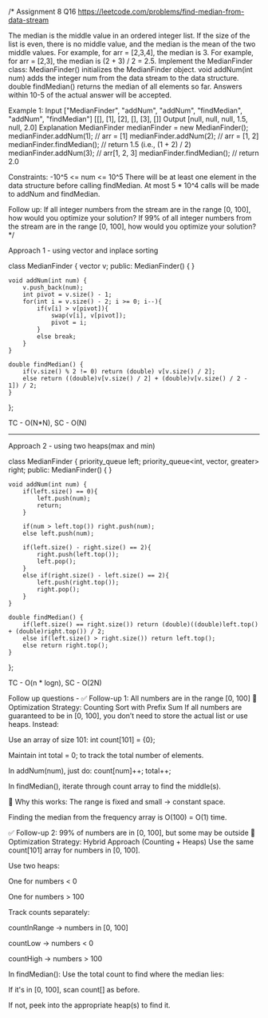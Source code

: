 /*
Assignment 8 Q16
https://leetcode.com/problems/find-median-from-data-stream

The median is the middle value in an ordered integer list. If the size of the list is even, there is no middle value, and the median is the mean of the two middle values.
For example, for arr = [2,3,4], the median is 3.
For example, for arr = [2,3], the median is (2 + 3) / 2 = 2.5.
Implement the MedianFinder class:
MedianFinder() initializes the MedianFinder object.
void addNum(int num) adds the integer num from the data stream to the data structure.
double findMedian() returns the median of all elements so far. Answers within 10-5 of the actual answer will be accepted.
 
Example 1:
Input
["MedianFinder", "addNum", "addNum", "findMedian", "addNum", "findMedian"]
[[], [1], [2], [], [3], []]
Output
[null, null, null, 1.5, null, 2.0]
Explanation
MedianFinder medianFinder = new MedianFinder();
medianFinder.addNum(1);    // arr = [1]
medianFinder.addNum(2);    // arr = [1, 2]
medianFinder.findMedian(); // return 1.5 (i.e., (1 + 2) / 2)
medianFinder.addNum(3);    // arr[1, 2, 3]
medianFinder.findMedian(); // return 2.0
 
Constraints:
-10^5 <= num <= 10^5
There will be at least one element in the data structure before calling findMedian.
At most 5 * 10^4 calls will be made to addNum and findMedian.

Follow up:
If all integer numbers from the stream are in the range [0, 100], how would you optimize your solution?
If 99% of all integer numbers from the stream are in the range [0, 100], how would you optimize your solution?
*/

Approach 1 - using vector and inplace sorting

class MedianFinder {
    vector<int> v;
public:
    MedianFinder() {
    }
    
    void addNum(int num) {
        v.push_back(num);
        int pivot = v.size() - 1;
        for(int i = v.size() - 2; i >= 0; i--){
            if(v[i] > v[pivot]){
                swap(v[i], v[pivot]);
                pivot = i;
            }
            else break;
        }
    }
    
    double findMedian() {
        if(v.size() % 2 != 0) return (double) v[v.size() / 2];
        else return ((double)v[v.size() / 2] + (double)v[v.size() / 2 - 1]) / 2;
    }
};

TC - O(N*N), SC - O(N)

--------------------------------------------------------------------------------------------------------------------------------------------

Approach 2 - using two heaps(max and min)

class MedianFinder {
    priority_queue<int> left;
    priority_queue<int, vector<int>, greater<int>> right;
public:
    MedianFinder() {
    }
    
    void addNum(int num) {
        if(left.size() == 0){
            left.push(num);
            return;
        }

        if(num > left.top()) right.push(num);
        else left.push(num);

        if(left.size() - right.size() == 2){
            right.push(left.top());
            left.pop();
        }
        else if(right.size() - left.size() == 2){
            left.push(right.top());
            right.pop();
        }
    }
    
    double findMedian() {
        if(left.size() == right.size()) return (double)((double)left.top() + (double)right.top()) / 2;
        else if(left.size() > right.size()) return left.top();
        else return right.top();
    }
};

TC - O(n * logn), SC - O(2N)


Follow up questions - 
✅ Follow-up 1: All numbers are in the range [0, 100]
🔧 Optimization Strategy: Counting Sort with Prefix Sum
If all numbers are guaranteed to be in [0, 100], you don’t need to store the actual list or use heaps. Instead:

Use an array of size 101: int count[101] = {0};

Maintain int total = 0; to track the total number of elements.

In addNum(num), just do:
count[num]++; total++;

In findMedian(), iterate through count array to find the middle(s).

🧠 Why this works:
The range is fixed and small → constant space.

Finding the median from the frequency array is O(100) = O(1) time.

✅ Follow-up 2: 99% of numbers are in [0, 100], but some may be outside
🔧 Optimization Strategy: Hybrid Approach (Counting + Heaps)
Use the same count[101] array for numbers in [0, 100].

Use two heaps:

One for numbers < 0

One for numbers > 100

Track counts separately:

countInRange → numbers in [0, 100]

countLow → numbers < 0

countHigh → numbers > 100

In findMedian():
Use the total count to find where the median lies:

If it's in [0, 100], scan count[] as before.

If not, peek into the appropriate heap(s) to find it.